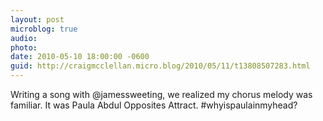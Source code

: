 ```yaml
---
layout: post
microblog: true
audio: 
photo: 
date: 2010-05-10 18:00:00 -0600
guid: http://craigmcclellan.micro.blog/2010/05/11/t13808507283.html
---
```

Writing a song with @jamessweeting, we realized my chorus melody was familiar. It was Paula Abdul Opposites Attract.  #whyispaulainmyhead?
